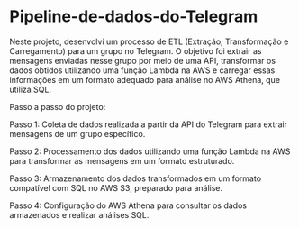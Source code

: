 # Pipeline-de-dados-do-Telegram

Neste projeto, desenvolvi um processo de ETL (Extração, Transformação e Carregamento) para um grupo no Telegram. O objetivo foi extrair as mensagens enviadas nesse grupo por meio de uma API, transformar os dados obtidos utilizando uma função Lambda na AWS e carregar essas informações em um formato adequado para análise no AWS Athena, que utiliza SQL.

Passo a passo do projeto:

Passo 1: Coleta de dados realizada a partir da API do Telegram para extrair mensagens de um grupo específico.

Passo 2: Processamento dos dados utilizando uma função Lambda na AWS para transformar as mensagens em um formato estruturado.

Passo 3: Armazenamento dos dados transformados em um formato compatível com SQL no AWS S3, preparado para análise.

Passo 4: Configuração do AWS Athena para consultar os dados armazenados e realizar análises SQL.
